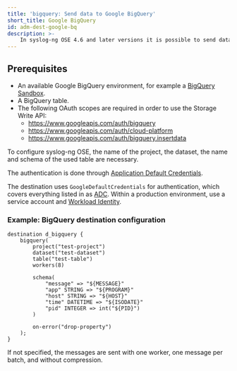 ```yaml
---
title: 'bigquery: Send data to Google BigQuery'
short_title: Google BigQuery
id: adm-dest-google-bq
description: >-
    In syslog-ng OSE 4.6 and later versions it is possible to send data to [Google Cloud BigQuery](https://cloud.google.com/bigquery) through the [BigQuery Storage Write API](https://cloud.google.com/bigquery/docs/write-api) using a gRCP based high performance implementation.
---
```


## Prerequisites

* An available Google BigQuery environment, for example a [BigQuery Sandbox](https://cloud.google.com/bigquery/docs/sandbox).
* A BigQuery table.
* The following OAuth scopes are required in order to use the Storage Write API:
  * https://www.googleapis.com/auth/bigquery
  * https://www.googleapis.com/auth/cloud-platform 
  * https://www.googleapis.com/auth/bigquery.insertdata

To configure syslog-ng OSE, the name of the project, the dataset, the name and schema of the used table are necessary.

The authentication is done through [Application Default Credentials](https://cloud.google.com/docs/authentication/provide-credentials-adc).

The destination uses `GoogleDefaultCredentials` for authentication, which covers everything listed in as [ADC](https://cloud.google.com/docs/authentication/provide-credentials-adc). Within a production environment, use a service account and [Workload Identity](https://cloud.google.com/kubernetes-engine/docs/how-to/workload-identity).

### Example: BigQuery destination configuration

```config
destination d_bigquery {
    bigquery(
        project("test-project")
        dataset("test-dataset")
        table("test-table")
        workers(8)

        schema(
            "message" => "${MESSAGE}"
            "app" STRING => "${PROGRAM}"
            "host" STRING => "${HOST}"
            "time" DATETIME => "${ISODATE}"
            "pid" INTEGER => int("${PID}")
        )

        on-error("drop-property")
    );
}

```

If not specified, the messages are sent with one worker, one message per batch, and without compression.

